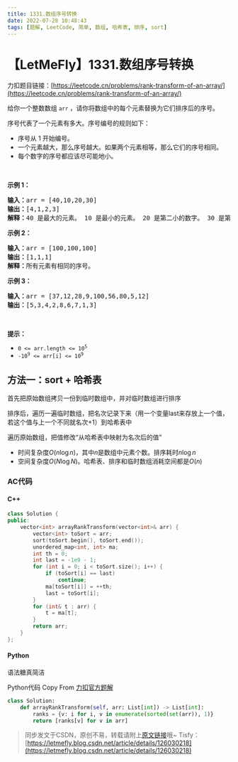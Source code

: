 ```yaml
---
title: 1331.数组序号转换
date: 2022-07-28 10:48:43
tags: [题解, LeetCode, 简单, 数组, 哈希表, 排序, sort]
---
```


# 【LetMeFly】1331.数组序号转换

力扣题目链接：[https://leetcode.cn/problems/rank-transform-of-an-array/](https://leetcode.cn/problems/rank-transform-of-an-array/)

<p>给你一个整数数组&nbsp;<code>arr</code> ，请你将数组中的每个元素替换为它们排序后的序号。</p>

<p>序号代表了一个元素有多大。序号编号的规则如下：</p>

<ul>
	<li>序号从 1 开始编号。</li>
	<li>一个元素越大，那么序号越大。如果两个元素相等，那么它们的序号相同。</li>
	<li>每个数字的序号都应该尽可能地小。</li>
</ul>

<p>&nbsp;</p>

<p><strong>示例 1：</strong></p>

<pre><strong>输入：</strong>arr = [40,10,20,30]
<strong>输出：</strong>[4,1,2,3]
<strong>解释：</strong>40 是最大的元素。 10 是最小的元素。 20 是第二小的数字。 30 是第三小的数字。</pre>

<p><strong>示例 2：</strong></p>

<pre><strong>输入：</strong>arr = [100,100,100]
<strong>输出：</strong>[1,1,1]
<strong>解释：</strong>所有元素有相同的序号。
</pre>

<p><strong>示例 3：</strong></p>

<pre><strong>输入：</strong>arr = [37,12,28,9,100,56,80,5,12]
<strong>输出：</strong>[5,3,4,2,8,6,7,1,3]
</pre>

<p>&nbsp;</p>

<p><strong>提示：</strong></p>

<ul>
	<li><code>0 &lt;= arr.length &lt;= 10<sup>5</sup></code></li>
	<li><code>-10<sup>9</sup>&nbsp;&lt;= arr[i] &lt;= 10<sup>9</sup></code></li>
</ul>


    
## 方法一：sort + 哈希表

首先把原始数组拷贝一份到临时数组中，并对临时数组进行排序

排序后，遍历一遍临时数组，把名次记录下来（用一个变量last来存放上一个值，若这个值与上一个不同就名次+1）到哈希表中

遍历原始数组，把值修改“从哈希表中映射为名次后的值”

+ 时间复杂度$O(n\log n)$，其中$n$是数组中元素个数。排序耗时$n\log n$
+ 空间复杂度$O(N\log N)$。哈希表、排序和临时数组消耗空间都是$O(n)$

### AC代码

#### C++

```cpp
class Solution {
public:
    vector<int> arrayRankTransform(vector<int>& arr) {
        vector<int> toSort = arr;
        sort(toSort.begin(), toSort.end());
        unordered_map<int, int> ma;
        int th = 0;
        int last = -1e9 - 1;
        for (int i = 0; i < toSort.size(); i++) {
            if (toSort[i] == last)
                continue;
            ma[toSort[i]] = ++th;
            last = toSort[i];
        }
        for (int& t : arr) {
            t = ma[t];
        }
        return arr;
    }
};
```

#### Python

语法糖真简洁

Python代码 Copy From [力扣官方题解](https://leetcode.cn/problems/rank-transform-of-an-array/solution/shu-zu-xu-hao-zhuan-huan-by-leetcode-sol-8zlu/)

```python
class Solution:
    def arrayRankTransform(self, arr: List[int]) -> List[int]:
        ranks = {v: i for i, v in enumerate(sorted(set(arr)), 1)}
        return [ranks[v] for v in arr]
```

> 同步发文于CSDN，原创不易，转载请附上[原文链接](https://leetcode.letmefly.xyz/2022/07/28/LeetCode%201331.%E6%95%B0%E7%BB%84%E5%BA%8F%E5%8F%B7%E8%BD%AC%E6%8D%A2/)哦~
> Tisfy：[https://letmefly.blog.csdn.net/article/details/126030218](https://letmefly.blog.csdn.net/article/details/126030218)
